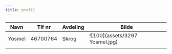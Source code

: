 ```yaml
---
title: profil
---
```


| Navn   | Tlf nr   | Avdeling | Bilde                               |
| ------ | -------- | -------- | ----------------------------------- |
| Yosmel | 46700764 | Skrog    | ![100](assets/3297 Yosmel.jpg) |
|        |          |          |                                     |

